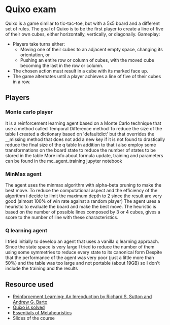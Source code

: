
# Quixo exam
Quixo is a game similar to tic-tac-toe, but with a 5x5 board and a different set of rules. 
The goal of Quixo is to be the first player to create a line of five of their own cubes, either horizontally, vertically, or diagonally.
Gameplay:
* Players take turns either:
  - Moving one of their cubes to an adjacent empty space, changing its orientation, or
  - Pushing an entire row or column of cubes, with the moved cube becoming the last in the row or column.
* The chosen action must result in a cube with its marked face up.
* The game alternates until a player achieves a line of five of their cubes in a row.

## Players 
### Monte carlo player
It is a reinforcement learning agent based on a Monte Carlo technique that use a method called Temporal Difference method
To reduce the size of the table I created a dictionary based on 'defaultdict' but that overrides the __missing method that does not add a 
new key if it is not found to drastically reduce the final size of the q table
In addition to that i also employ some transformations on the board state to reduce the number of states to be stored in the table
More info about formula update, training and parameters can be found in the mc_agent_training jupyter notebook

### MinMax agent
The agent uses the minmax algorithm with alpha-beta pruning to make the best move. 
To reduce the computational aspect and the efficiency of the algorithm i decide to limit the maximum depth to 2 since the result are very good (almost 100% of win rate against a random player)
The agent uses a heuristic to evaluate the board and make the best move. 
The heuristic is based on the number of possible lines composed by 3 or 4 cubes, gives a score to the number of line with these characteristics.

### Q learning agent
I tried initially to develop an agent that uses a vanilla q learning approach.
Since the state space is very large I tried to reduce the number of them using some symmetries to reduce every state to its canonical form
Despite that the performance of the agent was very poor (just a little more than 50%) and the table was too large and not portable (about 19GB) 
so I don't include the training and the results

## Resource used
* [Reinforcement Learning: An Inreoduction by Richard S. Sutton and Andrew G. Barto](http://incompleteideas.net/book/RLbook2018.pdf)
* [Quixo is solved](https://www.researchgate.net/publication/343390362_Quixo_Is_Solved)
* [Essentials of Metaheuristics](https://cs.gmu.edu/~sean/book/metaheuristics/Essentials.pdf)
* Slides of the course